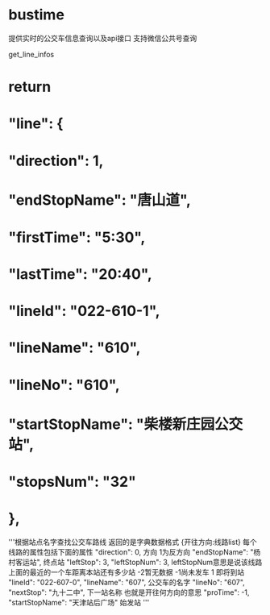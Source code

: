 # bustime
提供实时的公交车信息查询以及api接口 支持微信公共号查询


get_line_infos
# return
# "line": {
#     "direction": 1,
#     "endStopName": "唐山道",
#     "firstTime": "5:30",
#     "lastTime": "20:40",
#     "lineId": "022-610-1",
#     "lineName": "610",
#     "lineNo": "610",
#     "startStopName": "柴楼新庄园公交站",
#     "stopsNum": "32"
# },

'''根据站点名字查找公交车路线 返回的是字典数据格式 {开往方向:线路list}
       每个线路的属性包括下面的属性
        "direction": 0, 方向 1为反方向
        "endStopName": "杨村客运站", 终点站
        "leftStop": 3,
        "leftStopNum": 3, leftStopNum意思是说该线路上面的最近的一个车距离本站还有多少站 -2暂无数据 -1尚未发车 1 即将到站
        "lineId": "022-607-0",
        "lineName": "607", 公交车的名字
        "lineNo": "607",
        "nextStop": "九十二中", 下一站名称 也就是开往何方向的意思
        "proTime": -1,
        "startStopName": "天津站后广场" 始发站
    '''